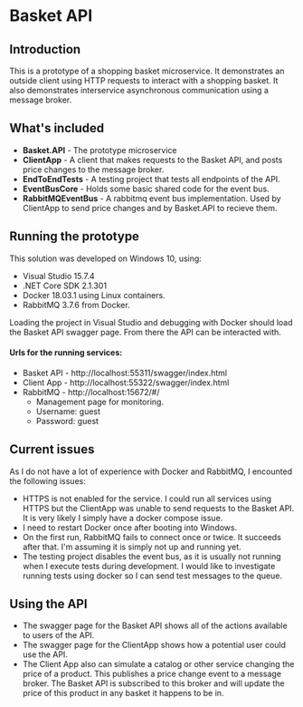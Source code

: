 # Basket API

## Introduction
This is a prototype of a shopping basket microservice.  It demonstrates an outside client using HTTP requests to interact with a shopping basket.  It also demonstrates interservice asynchronous communication using a message broker.

## What's included
- **Basket.API** - The prototype microservice 
- **ClientApp** - A client that makes requests to the Basket API, and posts price changes to the message broker.
- **EndToEndTests** - A testing project that tests all endpoints of the API.
- **EventBusCore** - Holds some basic shared code for the event bus.
- **RabbitMQEventBus** - A rabbitmq event bus implementation.  Used by ClientApp to send price changes and by Basket.API to recieve them.

## Running the prototype
This solution was developed on Windows 10, using:
- Visual Studio 15.7.4
- .NET Core SDK 2.1.301
-  Docker 18.03.1 using Linux containers.
-  RabbitMQ 3.7.6 from Docker.

Loading the project in Visual Studio and debugging with Docker should load the Basket API swagger page.  From there the API can be interacted with.

#### Urls for the running services:
- Basket API - http://localhost:55311/swagger/index.html
- Client App - http://localhost:55322/swagger/index.html
- RabbitMQ - http://localhost:15672/#/
  - Management page for monitoring.
  - Username: guest
  - Password: guest

## Current issues
As I do not have a lot of experience with Docker and RabbitMQ, I encounted the following issues:
- HTTPS is not enabled for the service.  I could run all services using HTTPS but the ClientApp was unable to send requests to the Basket API.  It is very likely I simply have a docker compose issue.
- I need to restart Docker once after booting into Windows.
- On the first run, RabbitMQ fails to connect once or twice.  It succeeds after that.  I'm assuming it is simply not up and running yet.
- The testing project disables the event bus, as it is usually not running when I execute tests during development.  I would like to investigate running tests using docker so I can send test messages to the queue.

## Using the API
- The swagger page for the Basket API shows all of the actions available to users of the API.
- The swagger page for the ClientApp shows how a potential user could use the API.
- The Client App also can simulate a catalog or other service changing the price of a product.  This publishes a price change event to a message broker.  The Basket API is subscribed to this broker and will update the price of this product in any basket it happens to be in.